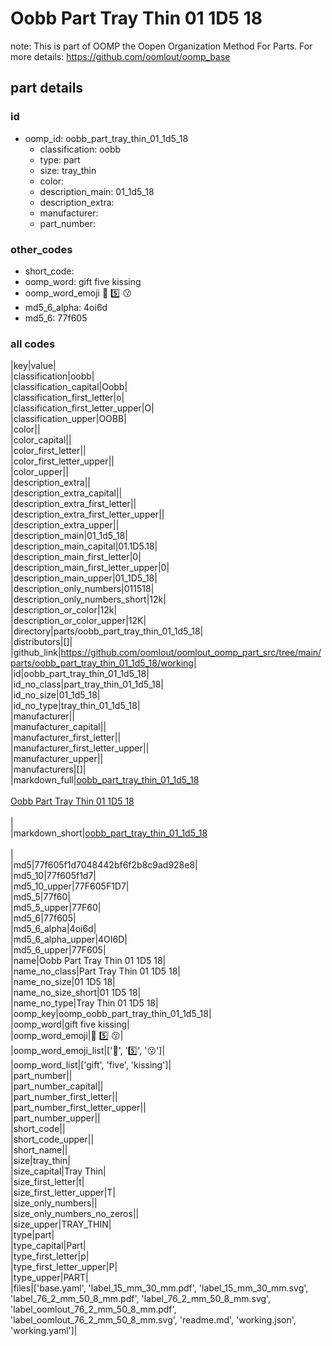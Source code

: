 # Oobb Part Tray Thin 01 1D5 18  

note: This is part of OOMP the Oopen Organization Method For Parts. For more details: https://github.com/oomlout/oomp_base

##  part details





### id
* oomp_id: oobb_part_tray_thin_01_1d5_18
  * classification: oobb
  * type: part
  * size: tray_thin
  * color: 
  * description_main: 01_1d5_18
  * description_extra: 
  * manufacturer: 
  * part_number: 

### other_codes
* short_code: 
* oomp_word: gift five kissing
* oomp_word_emoji :gift: :five: :kissing:
* md5_6_alpha: 4oi6d
* md5_6: 77f605

### all codes 
|key|value|  
|classification|oobb|  
|classification_capital|Oobb|  
|classification_first_letter|o|  
|classification_first_letter_upper|O|  
|classification_upper|OOBB|  
|color||  
|color_capital||  
|color_first_letter||  
|color_first_letter_upper||  
|color_upper||  
|description_extra||  
|description_extra_capital||  
|description_extra_first_letter||  
|description_extra_first_letter_upper||  
|description_extra_upper||  
|description_main|01_1d5_18|  
|description_main_capital|01.1D5.18|  
|description_main_first_letter|0|  
|description_main_first_letter_upper|0|  
|description_main_upper|01_1D5_18|  
|description_only_numbers|011518|  
|description_only_numbers_short|12k|  
|description_or_color|12k|  
|description_or_color_upper|12K|  
|directory|parts/oobb_part_tray_thin_01_1d5_18|  
|distributors|[]|  
|github_link|https://github.com/oomlout/oomlout_oomp_part_src/tree/main/parts/oobb_part_tray_thin_01_1d5_18/working|  
|id|oobb_part_tray_thin_01_1d5_18|  
|id_no_class|part_tray_thin_01_1d5_18|  
|id_no_size|01_1d5_18|  
|id_no_type|tray_thin_01_1d5_18|  
|manufacturer||  
|manufacturer_capital||  
|manufacturer_first_letter||  
|manufacturer_first_letter_upper||  
|manufacturer_upper||  
|manufacturers|[]|  
|markdown_full|[oobb_part_tray_thin_01_1d5_18](https://github.com/oomlout/oomlout_oomp_part_src/tree/main/parts/oobb_part_tray_thin_01_1d5_18/working)<br>[](https://github.com/oomlout/oomlout_oomp_part_src/tree/main/parts/oobb_part_tray_thin_01_1d5_18/working)<br>[Oobb Part Tray Thin 01 1D5 18](https://github.com/oomlout/oomlout_oomp_part_src/tree/main/parts/oobb_part_tray_thin_01_1d5_18/working)<br><br>|  
|markdown_short|[oobb_part_tray_thin_01_1d5_18](https://github.com/oomlout/oomlout_oomp_part_src/tree/main/parts/oobb_part_tray_thin_01_1d5_18/working)<br><br>|  
|md5|77f605f1d7048442bf6f2b8c9ad928e8|  
|md5_10|77f605f1d7|  
|md5_10_upper|77F605F1D7|  
|md5_5|77f60|  
|md5_5_upper|77F60|  
|md5_6|77f605|  
|md5_6_alpha|4oi6d|  
|md5_6_alpha_upper|4OI6D|  
|md5_6_upper|77F605|  
|name|Oobb Part Tray Thin 01 1D5 18|  
|name_no_class|Part Tray Thin 01 1D5 18|  
|name_no_size|01 1D5 18|  
|name_no_size_short|01 1D5 18|  
|name_no_type|Tray Thin 01 1D5 18|  
|oomp_key|oomp_oobb_part_tray_thin_01_1d5_18|  
|oomp_word|gift five kissing|  
|oomp_word_emoji|:gift: :five: :kissing:|  
|oomp_word_emoji_list|[':gift:', ':five:', ':kissing:']|  
|oomp_word_list|['gift', 'five', 'kissing']|  
|part_number||  
|part_number_capital||  
|part_number_first_letter||  
|part_number_first_letter_upper||  
|part_number_upper||  
|short_code||  
|short_code_upper||  
|short_name||  
|size|tray_thin|  
|size_capital|Tray Thin|  
|size_first_letter|t|  
|size_first_letter_upper|T|  
|size_only_numbers||  
|size_only_numbers_no_zeros||  
|size_upper|TRAY_THIN|  
|type|part|  
|type_capital|Part|  
|type_first_letter|p|  
|type_first_letter_upper|P|  
|type_upper|PART|  
|files|['base.yaml', 'label_15_mm_30_mm.pdf', 'label_15_mm_30_mm.svg', 'label_76_2_mm_50_8_mm.pdf', 'label_76_2_mm_50_8_mm.svg', 'label_oomlout_76_2_mm_50_8_mm.pdf', 'label_oomlout_76_2_mm_50_8_mm.svg', 'readme.md', 'working.json', 'working.yaml']|  
